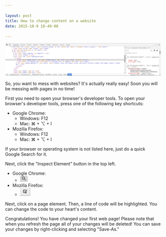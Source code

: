 ```yaml
---

layout: post
title: How to change content on a website
date: 2015-10-9 18-49-00

---
```


![Chrome Developer Tools](/img/DevTools.PNG)

So, you want to mess with websites? It's actually really easy!
Soon you will be messing with pages in no time!

First you need to open your browser's developer tools. To open your browser's developer tools, press one of the following key shortcuts:

* Google Chrome:
    * Windows: F12
    * Mac: &#8984; + &#8997; + I
* Mozilla Firefox:
    * Windows: F12
    * Mac: &#8984; + &#8997; + I
    
If your browser or operating system is not listed here, just do a quick Google Search for it.

Next, click the "Inspect Element" button in the top left.

* Google Chrome:
    * ![Chrome Inspect Element Icon](/img/chrome-inspect-icon.png)
* Mozilla Firefox:
    * ![Firefox Inspect Element Icon](/img/firefox-inspect-icon.PNG)
    
Next, click on a page element. Then, a line of code will be highlighted.
You can change the code to your heart's content.

Congratulations! You have changed your first web page!
Please note that when you refresh the page all of your changes will be deleted!
You can save your changes by right-clicking and selecting "Save-As."
